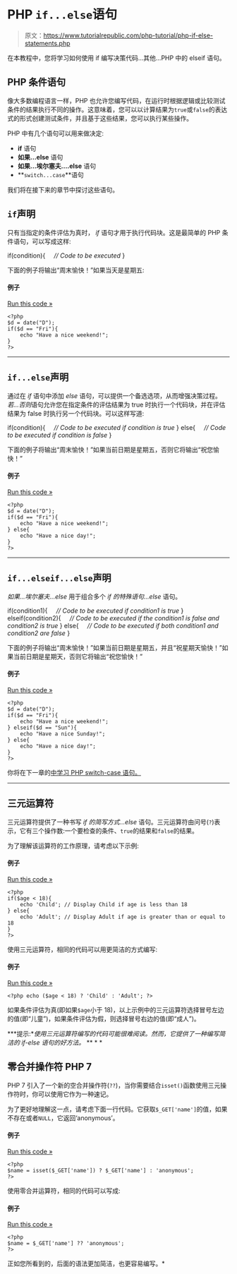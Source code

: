 # PHP `if...else`语句

> 原文：<https://www.tutorialrepublic.com/php-tutorial/php-if-else-statements.php>

在本教程中，您将学习如何使用 if 编写决策代码...其他...PHP 中的 elseif 语句。

## PHP 条件语句

像大多数编程语言一样，PHP 也允许您编写代码，在运行时根据逻辑或比较测试条件的结果执行不同的操作。这意味着，您可以以计算结果为`true`或`false`的表达式的形式创建测试条件，并且基于这些结果，您可以执行某些操作。

PHP 中有几个语句可以用来做决定:

*   **if** 语句
*   **如果...else** 语句
*   **如果...埃尔塞夫....else** 语句
*   **`switch...case`**语句

我们将在接下来的章节中探讨这些语句。

## `if`声明

只有当指定的条件评估为真时， *if* 语句才用于执行代码块。这是最简单的 PHP 条件语句，可以写成这样:

if(condition){
    *// Code to be executed*
}

下面的例子将输出“周末愉快！”如果当天是星期五:

#### 例子

[Run this code »](../codelab.php?topic=php&file=if-condition "Run this code to view the output")

```
<?php
$d = date("D");
if($d == "Fri"){
    echo "Have a nice weekend!";
}
?>
```

* * *

## `if...else`声明

通过在 *if* 语句中添加 *else* 语句，可以提供一个备选选项，从而增强决策过程。*若...否则*语句允许您在指定条件的评估结果为 true 时执行一个代码块，并在评估结果为 false 时执行另一个代码块。可以这样写道:

if(condition){
    *// Code to be executed if condition is true*
} else{
    *// Code to be executed if condition is false*
}

下面的例子将输出“周末愉快！”如果当前日期是星期五，否则它将输出“祝您愉快！”

#### 例子

[Run this code »](../codelab.php?topic=php&file=if-else-condition "Run this code to view the output")

```
<?php
$d = date("D");
if($d == "Fri"){
    echo "Have a nice weekend!";
} else{
    echo "Have a nice day!";
}
?>
```

* * *

## `if...elseif...else`声明

*如果...埃尔塞夫...else* 用于组合多个 *if 的特殊语句...else* 语句。

if(condition1){
    *// Code to be executed if condition1 is true*
} elseif(condition2){
    *// Code to be executed if the condition1 is false and condition2 is true*
} else{
    *// Code to be executed if both condition1 and condition2 are false*
}

下面的例子将输出“周末愉快！”如果当前日期是星期五，并且“祝星期天愉快！”如果当前日期是星期天，否则它将输出“祝您愉快！”

#### 例子

[Run this code »](../codelab.php?topic=php&file=if-elseif-else-condition "Run this code to view the output")

```
<?php
$d = date("D");
if($d == "Fri"){
    echo "Have a nice weekend!";
} elseif($d == "Sun"){
    echo "Have a nice Sunday!";
} else{
    echo "Have a nice day!";
}
?>
```

你将在下一章的[中学习 PHP switch-case 语句。](php-switch-case-statements.php)

* * *

## 三元运算符

三元运算符提供了一种书写 *if 的简写方式...else* 语句。三元运算符由问号(`?`)表示，它有三个操作数:一个要检查的条件、`true`的结果和`false`的结果。

为了理解该运算符的工作原理，请考虑以下示例:

#### 例子

[Run this code »](../codelab.php?topic=php&file=if-else-statement "Run this code to view the output")

```
<?php
if($age < 18){
    echo 'Child'; // Display Child if age is less than 18
} else{
    echo 'Adult'; // Display Adult if age is greater than or equal to 18
}
?>
```

使用三元运算符，相同的代码可以用更简洁的方式编写:

#### 例子

[Run this code »](../codelab.php?topic=php&file=ternary-operator "Run this code to view the output")

```
<?php echo ($age < 18) ? 'Child' : 'Adult'; ?>
```

如果条件评估为真(即如果`$age`小于 18)，以上示例中的三元运算符选择冒号左边的值(即“儿童”)，如果条件评估为假，则选择冒号右边的值(即“成人”)。

 ***提示:**使用三元运算符编写的代码可能很难阅读。然而，它提供了一种编写简洁的 if-else 语句的好方法。*  ** * *

## 零合并操作符 PHP 7

PHP 7 引入了一个新的空合并操作符(`??`)，当你需要结合`isset()`函数使用三元操作符时，你可以使用它作为一种速记。

为了更好地理解这一点，请考虑下面一行代码。它获取`$_GET['name']`的值，如果不存在或者`NULL`，它返回‘anonymous’。

#### 例子

[Run this code »](../codelab.php?topic=php&file=using-ternary-operator-with-isset-function "Run this code to view the output")

```
<?php
$name = isset($_GET['name']) ? $_GET['name'] : 'anonymous';
?>
```

使用零合并运算符，相同的代码可以写成:

#### 例子

[Run this code »](../codelab.php?topic=php&file=null-coalescing-operator "Run this code to view the output")

```
<?php
$name = $_GET['name'] ?? 'anonymous';
?>
```

正如您所看到的，后面的语法更加简洁，也更容易编写。*